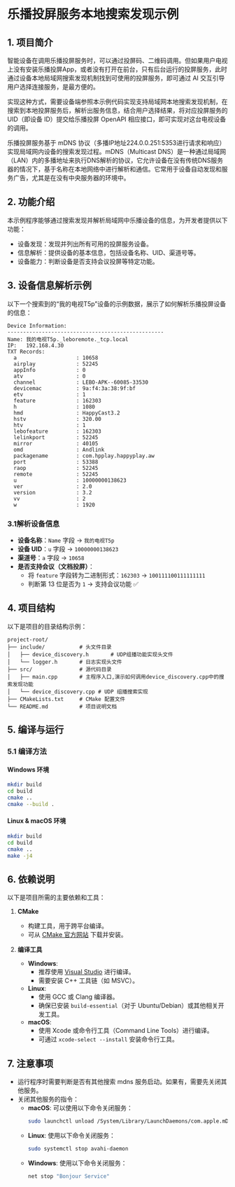 
# 乐播投屏服务本地搜索发现示例

## 1. 项目简介

智能设备在调用乐播投屏服务时，可以通过投屏码、二维码调用。但如果用户电视上没有安装乐播投屏App，或者没有打开在前台，只有后台运行的投屏服务，此时通过设备本地局域网搜索发现机制找到可使用的投屏服务，即可通过 AI 交互引导用户选择连接服务，是最方便的。

实现这种方式，需要设备端参照本示例代码实现支持局域网本地搜索发现机制，在搜索到本地投屏服务后，解析出服务信息，结合用户选择结果，将对应投屏服务的 UID（即设备 ID）提交给乐播投屏 OpenAPI 相应接口，即可实现对这台电视设备的调用。

乐播投屏服务基于 mDNS 协议（多播IP地址224.0.0.251:5353进行请求和响应）实现局域网内设备的搜索发现过程。mDNS（Multicast DNS）是一种通过局域网（LAN）内的多播地址来执行DNS解析的协议，它允许设备在没有传统DNS服务器的情况下，基于名称在本地网络中进行解析和通信。它常用于设备自动发现和服务广告，尤其是在没有中央服务器的环境中。

## 2. 功能介绍

本示例程序能够通过搜索发现并解析局域网中乐播设备的信息，为开发者提供以下功能：

- 设备发现：发现并列出所有可用的投屏服务设备。
- 信息解析：提供设备的基本信息，包括设备名称、UID、渠道号等。
- 设备能力：判断设备是否支持会议投屏等特定功能。

## 3. 设备信息解析示例

以下一个搜索到的“我的电视T5p”设备的示例数据，展示了如何解析乐播投屏设备的信息：

```plaintext
Device Information:
--------------------------------------------------
Name: 我的电视T5p._leboremote._tcp.local
IP:   192.168.4.30
TXT Records:
  a                   : 10658
  airplay             : 52245
  appInfo             : 0
  atv                 : 0
  channel             : LEBO-APK--60085-33530
  devicemac           : 9a:f4:3a:38:9f:bf
  etv                 : 1
  feature             : 162303
  h                   : 1080
  hmd                 : HappyCast3.2
  hstv                : 320.00
  htv                 : 1
  lebofeature         : 162303
  lelinkport          : 52245
  mirror              : 40105
  omd                 : Andlink
  packagename         : com.hpplay.happyplay.aw
  port                : 53388
  raop                : 52245
  remote              : 52245
  u                   : 10000000138623
  ver                 : 2.0
  version             : 3.2
  vv                  : 2
  w                   : 1920
```

### 3.1解析设备信息

- **设备名称**：`Name` 字段 → `我的电视T5p`
- **设备 UID**：`u` 字段 → `10000000138623`
- **渠道号**：`a` 字段 → `10658`
- **是否支持会议（文档投屏）**：
  - 将 `feature` 字段转为二进制形式：`162303` → `100111100111111111`
  - 判断第 13 位是否为 `1` → 支持会议功能 ✅

## 4. 项目结构

以下是项目的目录结构示例：

```
project-root/
├── include/           # 头文件目录
│   ├── device_discovery.h       # UDP组播功能实现头文件
│   └── logger.h       # 日志实现头文件
├── src/               # 源代码目录
│   ├── main.cpp       # 主程序入口,演示如何调用device_discovery.cpp中的搜索发现功能
│   └── device_discovery.cpp # UDP 组播搜索实现
├── CMakeLists.txt     # CMake 配置文件
└── README.md          # 项目说明文档
```

## 5. 编译与运行

### 5.1 编译方法

#### Windows 环境

```bash
mkdir build
cd build
cmake ..
cmake --build .
```

#### Linux & macOS 环境

```bash
mkdir build
cd build
cmake ..
make -j4
```

## 6. 依赖说明

以下是项目所需的主要依赖和工具：

1. **CMake**
   - 构建工具，用于跨平台编译。
   - 可从 [CMake 官方网站](https://cmake.org/) 下载并安装。

2. **编译工具**
   - **Windows**: 
     - 推荐使用 [Visual Studio](https://visualstudio.microsoft.com/) 进行编译。
     - 需要安装 C++ 工具链（如 MSVC）。
   - **Linux**:
     - 使用 GCC 或 Clang 编译器。
     - 确保已安装 `build-essential`（对于 Ubuntu/Debian）或其他相关开发工具。
   - **macOS**:
     - 使用 Xcode 或命令行工具（Command Line Tools）进行编译。
     - 可通过 `xcode-select --install` 安装命令行工具。

## 7. 注意事项

- 运行程序时需要判断是否有其他搜索 mdns 服务启动。如果有，需要先关闭其他服务。
- 关闭其他服务的指令：
  - **macOS**: 可以使用以下命令关闭服务：
    ```bash
    sudo launchctl unload /System/Library/LaunchDaemons/com.apple.mDNSResponder.plist
    ```
  - **Linux**: 使用以下命令关闭服务：
    ```bash
    sudo systemctl stop avahi-daemon
    ```
  - **Windows**: 使用以下命令关闭服务：
    ```bash
    net stop "Bonjour Service"
    ``` 
